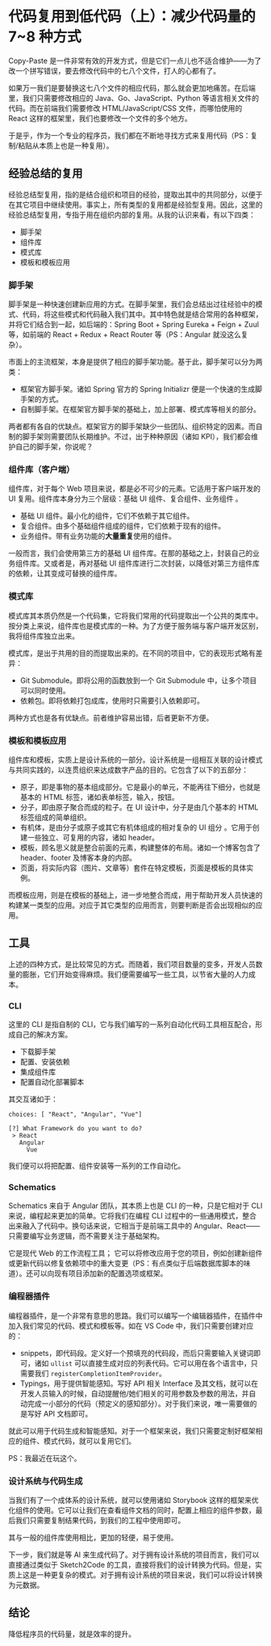 # 代码复用到低代码（上）：减少代码量的 7~8 种方式

Copy-Paste 是一件非常有效的开发方式，但是它们一点儿也不适合维护——为了改一个拼写错误，要去修改代码中的七八个文件，打人的心都有了。

如果万一我们是要替换这七八个文件的相应代码，那么就会更加地痛苦。在后端里，我们只需要修改相应的 Java、Go、JavaScript、Python 等语言相关文件的代码。而在前端我们需要修改 HTML/JavaScript/CSS 文件，而哪怕使用的 React 这样的框架里，我们也要修改一个文件的多个地方。

于是乎，作为一个专业的程序员，我们都在不断地寻找方式来复用代码（PS：复制/粘贴从本质上也是一种复用）。

## 经验总结的复用

经验总结型复用，指的是结合组织和项目的经验，提取出其中的共同部分，以便于在其它项目中继续使用。事实上，所有类型的复用都是经验型复用。因此，这里的经验总结型复用，专指于用在组织内部的复用。从我的认识来看，有以下四类：

 - 脚手架
 - 组件库
 - 模式库
 - 模板和模板应用

### 脚手架

脚手架是一种快速创建新应用的方式。在脚手架里，我们会总结出过往经验中的模式、代码，将这些模式和代码融入我们其中。其中特色就是结合常用的各种框架，并将它们结合到一起，如后端的：Spring Boot +  Spring Eureka + Feign + Zuul 等，如前端的 React + Redux + React Router 等（PS：Angular 就没这么复杂）。

市面上的主流框架，本身是提供了相应的脚手架功能。基于此，脚手架可以分为两类：

 - 框架官方脚手架。诸如 Spring 官方的 Spring Initializr 便是一个快速的生成脚手架的方式。
 - 自制脚手架。在框架官方脚手架的基础上，加上部署、模式库等相关的部分。

两者都有各自的优缺点。框架官方的脚手架缺少一些团队、组织特定的因素。而自制的脚手架则需要团队长期维护。不过，出于种种原因（诸如 KPI），我们都会维护自己的脚手架，你说呢？

### 组件库（客户端）

组件库，对于每个 Web 项目来说，都是必不可少的元素。它适用于客户端开发的 UI 复用。组件库本身分为三个层级：基础 UI 组件、复合组件、业务组件 。
 
 - 基础 UI 组件。最小化的组件，它们不依赖于其它组件。
 - 复合组件。由多个基础组件组成的组件，它们依赖于现有的组件。
 - 业务组件。带有业务功能的**大量重复**使用的组件。

一般而言，我们会使用第三方的基础 UI 组件库。在那的基础之上，封装自己的业务组件库。又或者是，再对基础 UI 组件库进行二次封装，以降低对第三方组件库的依赖，让其变成可替换的组件库。

### 模式库

模式库其本质仍然是一个代码集，它将我们常用的代码提取出一个公共的类库中。按分类上来说，组件库也是模式库的一种。为了方便于服务端与客户端开发区别，我将组件库独立出来。

模式库，是出于共用的目的而提取出来的。在不同的项目中，它的表现形式略有差异：
 
 - Git Submodule。即将公用的函数放到一个 Git Submodule 中，让多个项目可以同时使用。
 - 依赖包。即将依赖打包成库，使用时只需要引入依赖即可。

两种方式也是各有优缺点。前者维护容易出错，后者更新不方便。

### 模板和模板应用

组件库和模板，实质上是设计系统的一部分。设计系统是一组相互关联的设计模式与共同实践的，以连贯组织来达成数字产品的目的。它包含了以下的五部分：

 - 原子，即是事物的基本组成部分。它是最小的单元，不能再往下细分，也就是基本的 HTML 标签，诸如表单标签，输入，按钮。
 - 分子，即由原子聚合而成的粒子。在 UI 设计中，分子是由几个基本的 HTML 标签组成的简单组织。
 - 有机体，是由分子或原子或其它有机体组成的相对复杂的 UI 组分 。它用于创建一些独立、可复用的内容，诸如 header。
 - 模板，顾名思义就是整合前面的元素，构建整体的布局。诸如一个博客包含了 header、footer 及博客本身的内部。
 - 页面，将实际内容（图片、文章等）套件在特定模板，页面是模板的具体实例。

而模板应用，则是在模板的基础上，进一步地整合而成，用于帮助开发人员快速的构建某一类型的应用。对应于其它类型的应用而言，则要判断是否会出现相似的应用。

## 工具

上述的四种方式，是比较常见的方式。而随着，我们项目数量的变多，开发人员数量的膨胀，它们开始变得麻烦。我们便需要编写一些工具，以节省大量的人力成本。

### CLI

这里的 CLI 是指自制的 CLI，它与我们编写的一系列自动化代码工具相互配合，形成自己的解决方案。

 - 下载脚手架
 - 配置、安装依赖
 - 集成组件库
 - 配置自动化部署脚本

其交互诸如于：

```
choices: [ "React", "Angular", "Vue"]

[?] What Framework do you want to do?
 > React
   Angular
	 Vue
```

我们便可以将把配置、组件安装等一系列的工作自动化。

### Schematics

Schematics 来自于 Angular 团队，其本质上也是 CLI 的一种，只是它相对于 CLI 来说，编程起来更加的简单。它将我们在编程 CLI 过程中的一些通用模式，整合出来融入了代码中。换句话来说，它相当于是前端工具中的 Angular、React——只需要编写业务逻辑，而不需要关注于基础架构。

它是现代 Web 的工作流程工具； 它可以将修改应用于您的项目，例如创建新组件或更新代码以修复依赖项中的重大变更（PS：有点类似于后端数据库脚本的味道）。还可以向现有项目添加新的配置选项或框架。

### 编程器插件

编程器插件，是一个非常有意思的思路。我们可以编写一个编辑器插件，在插件中加入我们常见的代码、模式和模板等。如在 VS Code 中，我们只需要创建对应的：

 - snippets，即代码段。定义好一个预填充的代码段，而后只需要输入关键词即可，诸如 ``ullist`` 可以直接生成对应的列表代码。它可以用在各个语言中，只需要我们 ``registerCompletionItemProvider``。
 - Typings，用于提供智能感知。写好 API 相关 Interface 及其文档，就可以在开发人员输入的时候，自动提醒他/她们相关的可用参数及参数的用法，并自动完成一小部分的代码（预定义的感知部分）。对于我们来说，唯一需要做的是写好 API 文档即可。

就此可以用于代码生成和智能感知。对于一个框架来说，我们只需要定制好框架相应的组件、模式代码，就可以复用它们。

PS：我最近在玩这个。

### 设计系统与代码生成

当我们有了一个成体系的设计系统，就可以使用诸如 Storybook 这样的框架来优化组件的使用。它可以让我们在查看组件文档的同时，配置上相应的组件参数，最后我们只需要复制结果代码，到我们的工程中使用即可。

其与一般的组件库使用相比，更加的轻便，易于使用。

下一步，我们就是等 AI 来生成代码了。对于拥有设计系统的项目而言，我们可以直接通过类似于 Sketch2Code 的工具，直接将我们的设计转换为代码。但是，实质上这是一种更复杂的模式。对于拥有设计系统的项目来说，我们可以将设计转换为元数据。

## 结论

降低程序员的代码量，就是效率的提升。